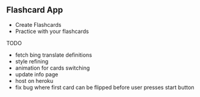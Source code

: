 
Flashcard App
------------

- Create Flashcards
- Practice with your flashcards



TODO
- fetch bing translate definitions
- style refining
- animation for cards switching
- update info page
- host on heroku
- fix bug where first card can be flipped before user presses start button


